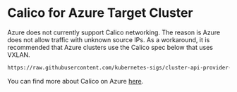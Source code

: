 # Calico for Azure Target Cluster

Azure does not currently support Calico networking. The reason is Azure does not allow traffic with unknown source IPs.
As a workaround, it is recommended that Azure clusters use the Calico spec below that uses VXLAN.

```bash
https://raw.githubusercontent.com/kubernetes-sigs/cluster-api-provider-azure/main/templates/addons/calico.yaml
```

You can find more about Calico on Azure [here](https://docs.projectcalico.org/reference/public-cloud/azure).
